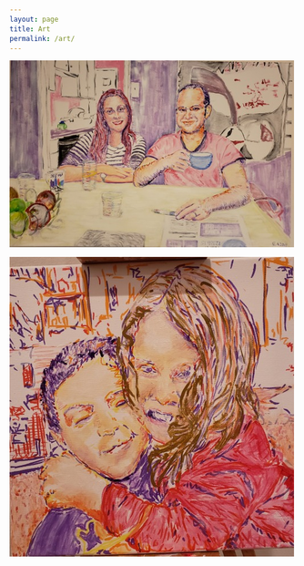 ```yaml
---
layout: page
title: Art
permalink: /art/
---
```


![EranSarah](https://raw.githubusercontent.com/eagmon/eagmon.github.io/master/images/artwork/EandS.jpg)

![CoraSammy](https://raw.githubusercontent.com/eagmon/eagmon.github.io/master/images/artwork/CandS.jpg)
